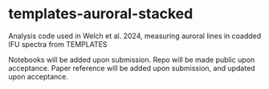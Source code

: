 # templates-auroral-stacked
Analysis code used in Welch et al. 2024, measuring auroral lines in coadded IFU spectra from TEMPLATES

Notebooks will be added upon submission. Repo will be made public upon acceptance. Paper reference will be added upon submission, and updated upon acceptance.
